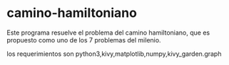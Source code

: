 # camino-hamiltoniano
Este programa resuelve el problema del camino hamiltoniano, que es propuesto como uno de los 7 problemas del milenio.

los requerimientos son python3,kivy,matplotlib,numpy,kivy_garden.graph
